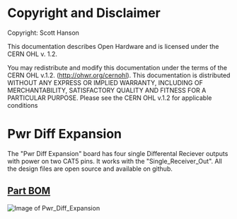 # Copyright and Disclaimer
Copyright: Scott Hanson

This documentation describes Open Hardware and is licensed under the CERN OHL v. 1.2.

You may redistribute and modify this documentation under the terms of the CERN OHL v.1.2. (http://ohwr.org/cernohl). This documentation is distributed WITHOUT ANY EXPRESS OR IMPLIED WARRANTY, INCLUDING OF MERCHANTABILITY, SATISFACTORY QUALITY AND FITNESS FOR A PARTICULAR PURPOSE. Please see the CERN OHL v.1.2 for applicable conditions

# Pwr Diff Expansion

The "Pwr Diff Expansion" board has four single Differental Reciever outputs with power on two CAT5 pins. It works with the "Single_Receiver_Out". All the design files are open source and available on github.

## [Part BOM](https://github.com/computergeek1507/PB_16/raw/master/Pwr_Diff_Expansion/Pwr_Diff_Expansion_BOM.ods)

![Image of Pwr_Diff_Expansion](https://github.com/computergeek1507/PB_16/raw/master/Pwr_Diff_Expansion/Pwr_Diff_Expansion.png)

